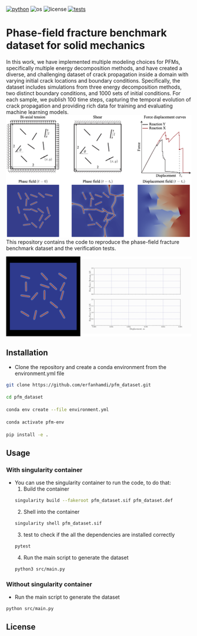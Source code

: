 [![python](https://img.shields.io/badge/python-3.10-blue.svg)](https://www.python.org/)
![os](https://img.shields.io/badge/os-ubuntu%20-blue.svg)
![license](https://img.shields.io/badge/license-MIT-green.svg)
[![tests](https://github.com/erfanhamdi/pfm_dataset/workflows/tests/badge.svg)](https://github.com/erfanhamdi/pfm_dataset/actions) 
# Phase-field fracture benchmark dataset for solid mechanics
In this work, we have implemented multiple modeling choices for PFMs, specifically multiple energy decomposition methods, and have created a diverse, and challenging dataset of crack propagation inside a domain with varying initial crack locations and boundary conditions. Specifically, the dataset includes simulations from three energy decomposition methods, two distinct boundary conditions, and 1000 sets of initial conditions. For each sample, we publish 100 time steps, capturing the temporal evolution of crack propagation and providing rich data for training and evaluating machine learning models.
![dataset](Figs/dataset-nolabel.png)
This repository contains the code to reproduce the phase-field fracture benchmark dataset and the verification tests.

![dataset](Figs/github_readme.gif)


## Installation
* Clone the repository and create a conda environment from the environment.yml file
```bash
git clone https://github.com/erfanhamdi/pfm_dataset.git

cd pfm_dataset

conda env create --file environment.yml 

conda activate pfm-env

pip install -e .
```
## Usage
### With singularity container
* You can use the singularity container to run the code, to do that:
    1. Build the container
    ```bash
    singularity build --fakeroot pfm_dataset.sif pfm_dataset.def
    ```
    2. Shell into the container
    ```bash
    singularity shell pfm_dataset.sif
    ```
    3. test to check if the all the dependencies are installed correctly
    ```bash
    pytest
    ```
    4. Run the main script to generate the dataset
    ```bash
    python3 src/main.py
    ```
### Without singularity container
* Run the main script to generate the dataset
```bash
python src/main.py
```
## License
